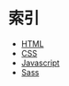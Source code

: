 # 索引

- [HTML](./html/0_links)
- [CSS](./css/0_links)
- [Javascript](./javascript/0_links)
- [Sass](./sass/0_links)
